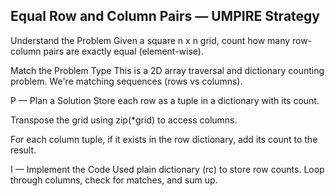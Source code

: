 ## Equal Row and Column Pairs — UMPIRE Strategy
 Understand the Problem
Given a square n x n grid, count how many row-column pairs are exactly equal (element-wise).

Match the Problem Type
This is a 2D array traversal and dictionary counting problem. We're matching sequences (rows vs columns).


P — Plan a Solution
Store each row as a tuple in a dictionary with its count.

Transpose the grid using zip(*grid) to access columns.

For each column tuple, if it exists in the row dictionary, add its count to the result.

I — Implement the Code
Used plain dictionary (rc) to store row counts. Loop through columns, check for matches, and sum up.


